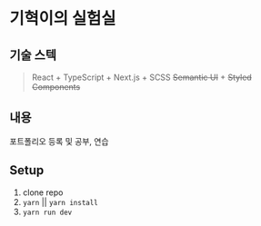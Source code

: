 # 기혁이의 실험실

## 기술 스텍

> React + TypeScript + Next.js + SCSS ~~Semantic UI~~ + ~~Styled Components~~

## 내용

포트폴리오 등록 및 공부, 연습

## Setup

1. clone repo
2. `yarn` || `yarn install`
3. `yarn run dev`

